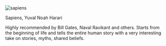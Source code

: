 <img src="https://upload.wikimedia.org/wikipedia/en/d/d2/Sapiens_A_Brief_History_of_Humankind.jpg" id="cover" alt="sapiens"/>
<p id="title">Sapiens, Yuval Noah Harari</p>

Highly recommended by Bill Gates, Naval Ravikant and others. Starts from the beginning of life and tells the entire human story with a very interesting take on stories, myths, shared beliefs.
